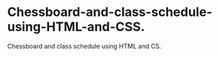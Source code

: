 # Chessboard-and-class-schedule-using-HTML-and-CSS.
Chessboard and class schedule using HTML and CS.
